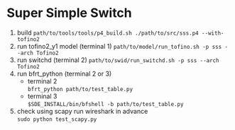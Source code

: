 # Super Simple Switch
1. build
   `path/to/tools/tools/p4_build.sh ./path/to/src/sss.p4 --with-tofino2`
2. run tofino2_y1 model (terminal 1)
   `path/to/model/run_tofino.sh -p sss --arch Tofino2`
3. run switchd (terminal 2)
   `path/to/swid/run_switchd.sh -p sss --arch Tofino2`
4. run bfrt_python (terminal 2 or 3)
   - terminal 2 <br>
    `bfrt_python path/to/test_table.py`
   - terminal 3 <br>
    `$SDE_INSTALL/bin/bfshell -b path/to/test_table.py`
5. check using scapy
   run wireshark in advance <br>
   `sudo python test_scapy.py`
